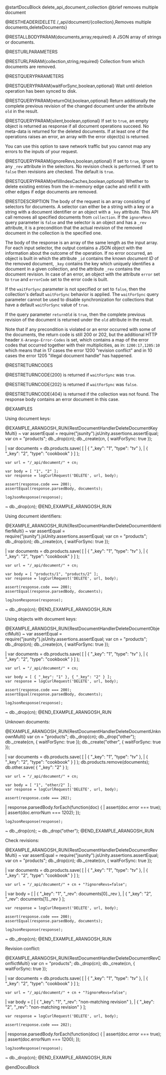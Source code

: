 @startDocuBlock delete_api_document_collection
@brief removes multiple document

@RESTHEADER{DELETE /_api/document/{collection},Removes multiple documents,deleteDocuments}

@RESTALLBODYPARAM{documents,array,required}
A JSON array of strings or documents.

@RESTURLPARAMETERS

@RESTURLPARAM{collection,string,required}
Collection from which documents are removed.

@RESTQUERYPARAMETERS

@RESTQUERYPARAM{waitForSync,boolean,optional}
Wait until deletion operation has been synced to disk.

@RESTQUERYPARAM{returnOld,boolean,optional}
Return additionally the complete previous revision of the changed
document under the attribute `old` in the result.

@RESTQUERYPARAM{silent,boolean,optional}
If set to `true`, an empty object is returned as response if all document operations
succeed. No meta-data is returned for the deleted documents. If at least one of
the operations raises an error, an array with the error object(s) is returned.

You can use this option to save network traffic but you cannot map any errors
to the inputs of your request.

@RESTQUERYPARAM{ignoreRevs,boolean,optional}
If set to `true`, ignore any `_rev` attribute in the selectors. No
revision check is performed. If set to `false` then revisions are checked.
The default is `true`.

@RESTQUERYPARAM{refillIndexCaches,boolean,optional}
Whether to delete existing entries from the in-memory edge cache and refill it
with other edges if edge documents are removed.

@RESTDESCRIPTION
The body of the request is an array consisting of selectors for
documents. A selector can either be a string with a key or a string
with a document identifier or an object with a `_key` attribute. This
API call removes all specified documents from `collection`.
If the `ignoreRevs` query parameter is `false` and the
selector is an object and has a `_rev` attribute, it is a
precondition that the actual revision of the removed document in the
collection is the specified one.

The body of the response is an array of the same length as the input
array. For each input selector, the output contains a JSON object
with the information about the outcome of the operation. If no error
occurred, an object is built in which the attribute `_id` contains
the known *document ID* of the removed document, `_key` contains
the key which uniquely identifies a document in a given collection,
and the attribute `_rev` contains the document revision. In case of
an error, an object with the attribute `error` set to `true` and
`errorCode` set to the error code is built.

If the `waitForSync` parameter is not specified or set to `false`,
then the collection's default `waitForSync` behavior is applied.
The `waitForSync` query parameter cannot be used to disable
synchronization for collections that have a default `waitForSync`
value of `true`.

If the query parameter `returnOld` is `true`, then
the complete previous revision of the document
is returned under the `old` attribute in the result.

Note that if any precondition is violated or an error occurred with
some of the documents, the return code is still 200 or 202, but
the additional HTTP header `X-Arango-Error-Codes` is set, which
contains a map of the error codes that occurred together with their
multiplicities, as in: `1200:17,1205:10` which means that in 17
cases the error 1200 "revision conflict" and in 10 cases the error
1205 "illegal document handle" has happened.

@RESTRETURNCODES

@RESTRETURNCODE{200}
is returned if `waitForSync` was `true`.

@RESTRETURNCODE{202}
is returned if `waitForSync` was `false`.

@RESTRETURNCODE{404}
is returned if the collection was not found.
The response body contains an error document in this case.

@EXAMPLES

Using document keys:

@EXAMPLE_ARANGOSH_RUN{RestDocumentHandlerDeleteDocumentKeyMulti}
  ~ var assertEqual = require("jsunity").jsUnity.assertions.assertEqual;
    var cn = "products";
    db._drop(cn);
    db._create(cn, { waitForSync: true });

  | var documents = db.products.save( [
  |   { "_key": "1", "type": "tv" },
  |   { "_key": "2", "type": "cookbook" }
    ] );

    var url = "/_api/document/" + cn;

    var body = [ "1", "2" ];
    var response = logCurlRequest('DELETE', url, body);

    assert(response.code === 200);
    assertEqual(response.parsedBody, documents);

    logJsonResponse(response);
  ~ db._drop(cn);
@END_EXAMPLE_ARANGOSH_RUN

Using document identifiers:

@EXAMPLE_ARANGOSH_RUN{RestDocumentHandlerDeleteDocumentIdentifierMulti}
  ~ var assertEqual = require("jsunity").jsUnity.assertions.assertEqual;
    var cn = "products";
    db._drop(cn);
    db._create(cn, { waitForSync: true });

  | var documents = db.products.save( [
  |   { "_key": "1", "type": "tv" },
  |   { "_key": "2", "type": "cookbook" }
    ] );

    var url = "/_api/document/" + cn;

    var body = [ "products/1", "products/2" ];
    var response = logCurlRequest('DELETE', url, body);

    assert(response.code === 200);
    assertEqual(response.parsedBody, documents);

    logJsonResponse(response);
  ~ db._drop(cn);
@END_EXAMPLE_ARANGOSH_RUN

Using objects with document keys:

@EXAMPLE_ARANGOSH_RUN{RestDocumentHandlerDeleteDocumentObjectMulti}
  ~ var assertEqual = require("jsunity").jsUnity.assertions.assertEqual;
    var cn = "products";
    db._drop(cn);
    db._create(cn, { waitForSync: true });

  | var documents = db.products.save( [
  |   { "_key": "1", "type": "tv" },
  |   { "_key": "2", "type": "cookbook" }
    ] );

    var url = "/_api/document/" + cn;

    var body = [ { "_key": "1" }, { "_key": "2" } ];
    var response = logCurlRequest('DELETE', url, body);

    assert(response.code === 200);
    assertEqual(response.parsedBody, documents);

    logJsonResponse(response);
  ~ db._drop(cn);
@END_EXAMPLE_ARANGOSH_RUN

Unknown documents:

@EXAMPLE_ARANGOSH_RUN{RestDocumentHandlerDeleteDocumentUnknownMulti}
    var cn = "products";
    db._drop(cn);
    db._drop("other");
    db._create(cn, { waitForSync: true });
    db._create("other", { waitForSync: true });

  | var documents = db.products.save( [
  |   { "_key": "1", "type": "tv" },
  |   { "_key": "2", "type": "cookbook" }
    ] );
    db.products.remove(documents);
    db.other.save( { "_key": "2" } );

    var url = "/_api/document/" + cn;

    var body = [ "1", "other/2" ];
    var response = logCurlRequest('DELETE', url, body);

    assert(response.code === 202);
  | response.parsedBody.forEach(function(doc) {
  |   assert(doc.error === true);
  |   assert(doc.errorNum === 1202);
    });

    logJsonResponse(response);
  ~ db._drop(cn);
  ~ db._drop("other");
@END_EXAMPLE_ARANGOSH_RUN

Check revisions:

@EXAMPLE_ARANGOSH_RUN{RestDocumentHandlerDeleteDocumentRevMulti}
  ~ var assertEqual = require("jsunity").jsUnity.assertions.assertEqual;
    var cn = "products";
    db._drop(cn);
    db._create(cn, { waitForSync: true });

  | var documents = db.products.save( [
  |   { "_key": "1", "type": "tv" },
  |   { "_key": "2", "type": "cookbook" }
    ] );

    var url = "/_api/document/" + cn + "?ignoreRevs=false";
  | var body = [
  |   { "_key": "1", "_rev": documents[0]._rev },
  |   { "_key": "2", "_rev": documents[1]._rev }
    ];

    var response = logCurlRequest('DELETE', url, body);

    assert(response.code === 200);
    assertEqual(response.parsedBody, documents);

    logJsonResponse(response);
  ~ db._drop(cn);
@END_EXAMPLE_ARANGOSH_RUN

Revision conflict:

@EXAMPLE_ARANGOSH_RUN{RestDocumentHandlerDeleteDocumentRevConflictMulti}
    var cn = "products";
    db._drop(cn);
    db._create(cn, { waitForSync: true });

  | var documents = db.products.save( [
  |   { "_key": "1", "type": "tv" },
  |   { "_key": "2", "type": "cookbook" }
    ] );

    var url = "/_api/document/" + cn + "?ignoreRevs=false";
  | var body = [
  |   { "_key": "1", "_rev": "non-matching revision" },
  |   { "_key": "2", "_rev": "non-matching revision" }
    ];

    var response = logCurlRequest('DELETE', url, body);

    assert(response.code === 202);
  | response.parsedBody.forEach(function(doc) {
  |   assert(doc.error === true);
  |   assert(doc.errorNum === 1200);
    });

    logJsonResponse(response);
  ~ db._drop(cn);
@END_EXAMPLE_ARANGOSH_RUN

@endDocuBlock
